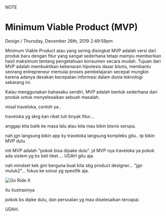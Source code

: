 <p class="type">NOTE</p>

# Minimum Viable Product (MVP)

<p class="meta">Design  /  Thursday, December 26th, 2019 2:49:59pm</p>

Minimum Viable Product atau yang sering disingkat MVP adalah versi dari produk baru dengan fitur yang sangat sederhana tetapi mampu memberikan hasil maksimum tentang pengetahuan konsumen secara mudah. Tujuan dari MVP adalah membuktikan kebenaran hipotesis dasar bisnis, membantu seorang entrepreneur memulai proses pembelajaran secepat mungkin karena adanya desakan kecepatan informasi dalam dunia teknologi sekarang ini.

Kalau menggunakan bahasaku sendiri, MVP adalah bentuk sederhana dari produk untuk menyelesaikan sebuah masalah.

misal traveloka, contoh ya..

traveloka yg skrg kan ribet tuh bnyak fitur...

anggap kita balik ke masa lalu atau kita mau bikin bisnis serupa.

nah jgn langsung bikin app ky traveloka langsung kompleks gitu.. tp bikin MVP dulu.

inti MVP adalah "pokok bisa dipake dulu". jd MVP nya traveloka ya pokok ada sistem yg bs beli tiket.... UDAH gitu aja.

nah mindset kek gini berguna buat kita sbg product designer... "jgn muluk2"... fokus ke solusi yg spesifik aja.

![Go Ride X](https://farooq-agent.web.app/assets/images/works/deatils/21-mvp/mvp-illustration.png)

itu ilustrasinya

pokok bs dipke dulu, dan persoalan yg mau diselesaikan tercapai.

UDAH.
